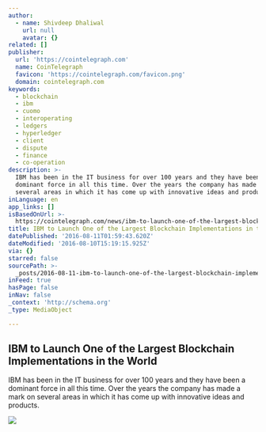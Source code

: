 ```yaml
---
author:
  - name: Shivdeep Dhaliwal
    url: null
    avatar: {}
related: []
publisher:
  url: 'https://cointelegraph.com'
  name: CoinTelegraph
  favicon: 'https://cointelegraph.com/favicon.png'
  domain: cointelegraph.com
keywords:
  - blockchain
  - ibm
  - cuomo
  - interoperating
  - ledgers
  - hyperledger
  - client
  - dispute
  - finance
  - co-operation
description: >-
  IBM has been in the IT business for over 100 years and they have been a
  dominant force in all this time. Over the years the company has made a mark on
  several areas in which it has come up with innovative ideas and products.
inLanguage: en
app_links: []
isBasedOnUrl: >-
  https://cointelegraph.com/news/ibm-to-launch-one-of-the-largest-blockchain-implementations-in-the-world
title: IBM to Launch One of the Largest Blockchain Implementations in the World
datePublished: '2016-08-11T01:59:43.620Z'
dateModified: '2016-08-10T15:19:15.925Z'
via: {}
starred: false
sourcePath: >-
  _posts/2016-08-11-ibm-to-launch-one-of-the-largest-blockchain-implementations.md
inFeed: true
hasPage: false
inNav: false
_context: 'http://schema.org'
_type: MediaObject

---
```

<article style=""><h1>IBM to Launch One of the Largest Blockchain Implementations in the World</h1><p>IBM has been in the IT business for over 100 years and they have been a dominant force in all this time. Over the years the company has made a mark on several areas in which it has come up with innovative ideas and products.</p><img src="https://cointelegraph.com/images/725_Ly9jb2ludGVsZWdyYXBoLmNvbS9zdG9yYWdlL3VwbG9hZHMvdmlldy81OGFjMTQ2YWRlMjgwNzhkYjI3OGQxYTA2NDNmMjZhNS5qcGc=.jpg" /></article>